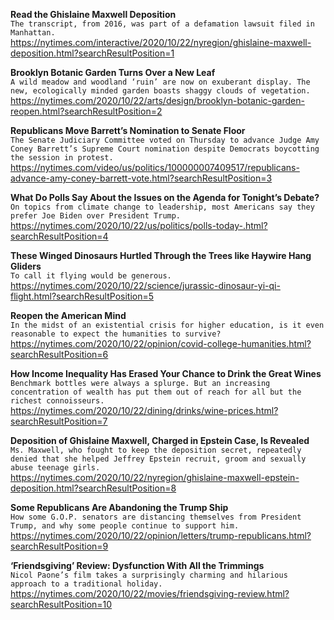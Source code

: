 **Read the Ghislaine Maxwell Deposition**\
`The transcript, from 2016, was part of a defamation lawsuit filed in Manhattan.`\
https://nytimes.com/interactive/2020/10/22/nyregion/ghislaine-maxwell-deposition.html?searchResultPosition=1

**Brooklyn Botanic Garden Turns Over a New Leaf**\
`A wild meadow and woodland ‘ruin’ are now on exuberant display. The new, ecologically minded garden boasts shaggy clouds of vegetation.`\
https://nytimes.com/2020/10/22/arts/design/brooklyn-botanic-garden-reopen.html?searchResultPosition=2

**Republicans Move Barrett’s Nomination to Senate Floor**\
`The Senate Judiciary Committee voted on Thursday to advance Judge Amy Coney Barrett’s Supreme Court nomination despite Democrats boycotting the session in protest.`\
https://nytimes.com/video/us/politics/100000007409517/republicans-advance-amy-coney-barrett-vote.html?searchResultPosition=3

**What Do Polls Say About the Issues on the Agenda for Tonight’s Debate?**\
`On topics from climate change to leadership, most Americans say they prefer Joe Biden over President Trump.`\
https://nytimes.com/2020/10/22/us/politics/polls-today-.html?searchResultPosition=4

**These Winged Dinosaurs Hurtled Through the Trees like Haywire Hang Gliders**\
`To call it flying would be generous.`\
https://nytimes.com/2020/10/22/science/jurassic-dinosaur-yi-qi-flight.html?searchResultPosition=5

**Reopen the American Mind**\
`In the midst of an existential crisis for higher education, is it even reasonable to expect the humanities to survive?`\
https://nytimes.com/2020/10/22/opinion/covid-college-humanities.html?searchResultPosition=6

**How Income Inequality Has Erased Your Chance to Drink the Great Wines**\
`Benchmark bottles were always a splurge. But an increasing concentration of wealth has put them out of reach for all but the richest connoisseurs.`\
https://nytimes.com/2020/10/22/dining/drinks/wine-prices.html?searchResultPosition=7

**Deposition of Ghislaine Maxwell, Charged in Epstein Case, Is Revealed**\
`Ms. Maxwell, who fought to keep the deposition secret, repeatedly denied that she helped Jeffrey Epstein recruit, groom and sexually abuse teenage girls.`\
https://nytimes.com/2020/10/22/nyregion/ghislaine-maxwell-epstein-deposition.html?searchResultPosition=8

**Some Republicans Are Abandoning the Trump Ship**\
`How some G.O.P. senators are distancing themselves from President Trump, and why some people continue to support him.`\
https://nytimes.com/2020/10/22/opinion/letters/trump-republicans.html?searchResultPosition=9

**‘Friendsgiving’ Review: Dysfunction With All the Trimmings**\
`Nicol Paone’s film takes a surprisingly charming and hilarious approach to a traditional holiday.`\
https://nytimes.com/2020/10/22/movies/friendsgiving-review.html?searchResultPosition=10

